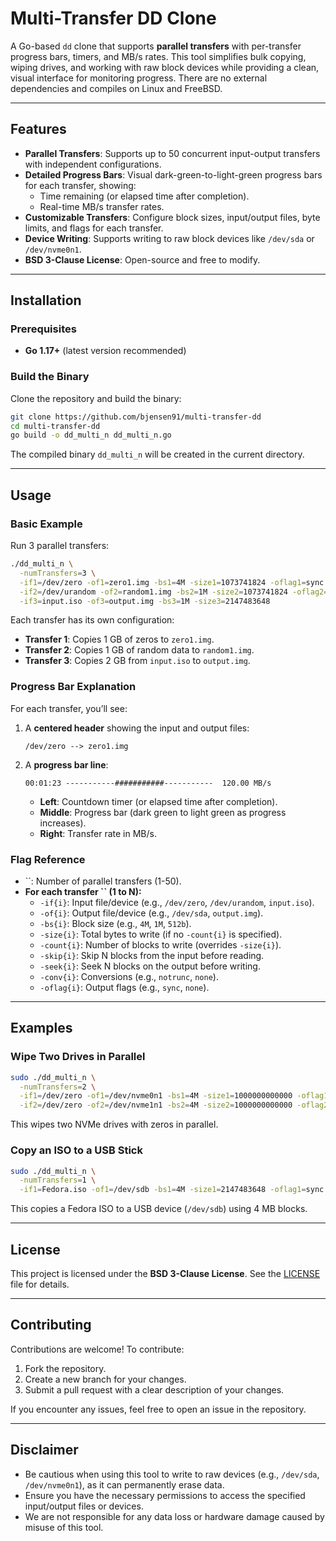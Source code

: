 # Multi-Transfer DD Clone

&#x20;

A Go-based `dd` clone that supports **parallel transfers** with per-transfer progress bars, timers, and MB/s rates. This tool simplifies bulk copying, wiping drives, and working with raw block devices while providing a clean, visual interface for monitoring progress. There are no external dependencies and compiles on Linux and FreeBSD.

---

## Features

- **Parallel Transfers**: Supports up to 50 concurrent input-output transfers with independent configurations.
- **Detailed Progress Bars**: Visual dark-green-to-light-green progress bars for each transfer, showing:
  - Time remaining (or elapsed time after completion).
  - Real-time MB/s transfer rates.
- **Customizable Transfers**: Configure block sizes, input/output files, byte limits, and flags for each transfer.
- **Device Writing**: Supports writing to raw block devices like `/dev/sda` or `/dev/nvme0n1`.
- **BSD 3-Clause License**: Open-source and free to modify.

---

## Installation

### Prerequisites

- **Go 1.17+** (latest version recommended)

### Build the Binary

Clone the repository and build the binary:

```bash
git clone https://github.com/bjensen91/multi-transfer-dd
cd multi-transfer-dd
go build -o dd_multi_n dd_multi_n.go
```

The compiled binary `dd_multi_n` will be created in the current directory.

---

## Usage

### Basic Example

Run 3 parallel transfers:

```bash
./dd_multi_n \
  -numTransfers=3 \
  -if1=/dev/zero -of1=zero1.img -bs1=4M -size1=1073741824 -oflag1=sync \
  -if2=/dev/urandom -of2=random1.img -bs2=1M -size2=1073741824 -oflag2=sync \
  -if3=input.iso -of3=output.img -bs3=1M -size3=2147483648
```

Each transfer has its own configuration:

- **Transfer 1**: Copies 1 GB of zeros to `zero1.img`.
- **Transfer 2**: Copies 1 GB of random data to `random1.img`.
- **Transfer 3**: Copies 2 GB from `input.iso` to `output.img`.

### Progress Bar Explanation

For each transfer, you’ll see:

1. A **centered header** showing the input and output files:
   ```
   /dev/zero --> zero1.img
   ```
2. A **progress bar line**:
   ```
   00:01:23 -----------###########-----------  120.00 MB/s
   ```
   - **Left**: Countdown timer (or elapsed time after completion).
   - **Middle**: Progress bar (dark green to light green as progress increases).
   - **Right**: Transfer rate in MB/s.

### Flag Reference

- ``: Number of parallel transfers (1-50).
- **For each transfer **``** (1 to N):**
  - `-if{i}`: Input file/device (e.g., `/dev/zero`, `/dev/urandom`, `input.iso`).
  - `-of{i}`: Output file/device (e.g., `/dev/sda`, `output.img`).
  - `-bs{i}`: Block size (e.g., `4M`, `1M`, `512b`).
  - `-size{i}`: Total bytes to write (if no `-count{i}` is specified).
  - `-count{i}`: Number of blocks to write (overrides `-size{i}`).
  - `-skip{i}`: Skip N blocks from the input before reading.
  - `-seek{i}`: Seek N blocks on the output before writing.
  - `-conv{i}`: Conversions (e.g., `notrunc`, `none`).
  - `-oflag{i}`: Output flags (e.g., `sync`, `none`).

---

## Examples

### Wipe Two Drives in Parallel

```bash
sudo ./dd_multi_n \
  -numTransfers=2 \
  -if1=/dev/zero -of1=/dev/nvme0n1 -bs1=4M -size1=1000000000000 -oflag1=sync \
  -if2=/dev/zero -of2=/dev/nvme1n1 -bs2=4M -size2=1000000000000 -oflag2=sync
```

This wipes two NVMe drives with zeros in parallel.

### Copy an ISO to a USB Stick

```bash
sudo ./dd_multi_n \
  -numTransfers=1 \
  -if1=Fedora.iso -of1=/dev/sdb -bs1=4M -size1=2147483648 -oflag1=sync
```

This copies a Fedora ISO to a USB device (`/dev/sdb`) using 4 MB blocks.

---

## License

This project is licensed under the **BSD 3-Clause License**. See the [LICENSE](LICENSE) file for details.

---

## Contributing

Contributions are welcome! To contribute:

1. Fork the repository.
2. Create a new branch for your changes.
3. Submit a pull request with a clear description of your changes.

If you encounter any issues, feel free to open an issue in the repository.

---

## Disclaimer

- Be cautious when using this tool to write to raw devices (e.g., `/dev/sda`, `/dev/nvme0n1`), as it can permanently erase data.
- Ensure you have the necessary permissions to access the specified input/output files or devices.
- We are not responsible for any data loss or hardware damage caused by misuse of this tool.

